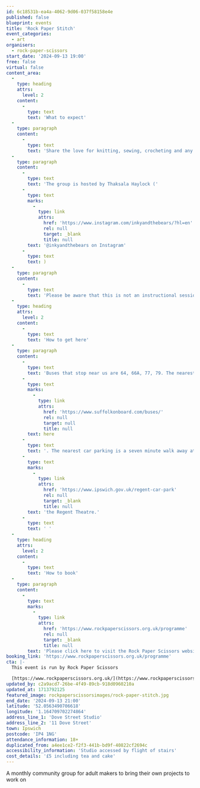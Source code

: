 ```yaml
---
id: 6c18531b-ea4a-4062-9d06-037f58158e4e
published: false
blueprint: events
title: 'Rock Paper Stitch'
event_categories:
  - art
organisers:
  - rock-paper-scissors
start_date: '2024-09-13 19:00'
free: false
virtual: false
content_area:
  -
    type: heading
    attrs:
      level: 2
    content:
      -
        type: text
        text: 'What to expect'
  -
    type: paragraph
    content:
      -
        type: text
        text: 'Share the love for knitting, sewing, crocheting and any other needle crafts with like minded makers - with tea and cake!'
  -
    type: paragraph
    content:
      -
        type: text
        text: 'The group is hosted by Thaksala Haylock ('
      -
        type: text
        marks:
          -
            type: link
            attrs:
              href: 'https://www.instagram.com/inkyandthebears/?hl=en'
              rel: null
              target: _blank
              title: null
        text: '@inkyandthebears on Instagram'
      -
        type: text
        text: )
  -
    type: paragraph
    content:
      -
        type: text
        text: 'Please be aware that this is not an instructional session.'
  -
    type: heading
    attrs:
      level: 2
    content:
      -
        type: text
        text: 'How to get here'
  -
    type: paragraph
    content:
      -
        type: text
        text: 'Buses that stop near us are 64, 66A, 77, 79. The nearest bus stop is one minute walk away, see the latest bus timetables '
      -
        type: text
        marks:
          -
            type: link
            attrs:
              href: 'https://www.suffolkonboard.com/buses/'
              rel: null
              target: null
              title: null
        text: here
      -
        type: text
        text: '. The nearest car parking is a seven minute walk away at '
      -
        type: text
        marks:
          -
            type: link
            attrs:
              href: 'https://www.ipswich.gov.uk/regent-car-park'
              rel: null
              target: _blank
              title: null
        text: 'the Regent Theatre.'
      -
        type: text
        text: ' '
  -
    type: heading
    attrs:
      level: 2
    content:
      -
        type: text
        text: 'How to book'
  -
    type: paragraph
    content:
      -
        type: text
        marks:
          -
            type: link
            attrs:
              href: 'https://www.rockpaperscissors.org.uk/programme'
              rel: null
              target: _blank
              title: null
        text: 'Please click here to visit the Rock Paper Scissors website and book your place.'
booking_link: 'https://www.rockpaperscissors.org.uk/programme'
cta: |-
  This event is run by Rock Paper Scissors

  [https://www.rockpaperscissors.org.uk/](https://www.rockpaperscissors.org.uk/)
updated_by: c2a9acd7-26be-4f49-89cb-918d0960210a
updated_at: 1713792125
featured_image: rockpaperscissorsimages/rock-paper-stitch.jpg
end_date: '2024-09-13 21:00'
latitude: '52.0563490706618'
longitude: '1.164709702274864'
address_line_1: 'Dove Street Studio'
address_line_2: '11 Dove Street'
town: Ipswich
postcode: 'IP4 1NG'
attendance_information: 18+
duplicated_from: a4ee1ce2-f2f3-441b-bd9f-40822cf2694c
accessibility_information: 'Studio accessed by flight of stairs'
cost_details: '£5 including tea and cake'
---
```

A monthly community group for adult makers to bring their own projects to work on